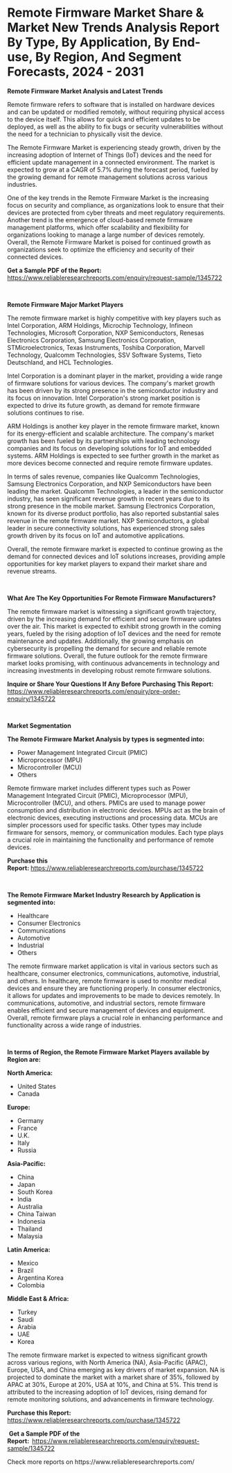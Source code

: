 <p><h1>Remote Firmware Market Share & Market New Trends Analysis Report By Type, By Application, By End-use, By Region, And Segment Forecasts, 2024 - 2031</h1></p><p><strong>Remote Firmware Market Analysis and Latest Trends</strong></p>
<p><p>Remote firmware refers to software that is installed on hardware devices and can be updated or modified remotely, without requiring physical access to the device itself. This allows for quick and efficient updates to be deployed, as well as the ability to fix bugs or security vulnerabilities without the need for a technician to physically visit the device.</p><p>The Remote Firmware Market is experiencing steady growth, driven by the increasing adoption of Internet of Things (IoT) devices and the need for efficient update management in a connected environment. The market is expected to grow at a CAGR of 5.7% during the forecast period, fueled by the growing demand for remote management solutions across various industries.</p><p>One of the key trends in the Remote Firmware Market is the increasing focus on security and compliance, as organizations look to ensure that their devices are protected from cyber threats and meet regulatory requirements. Another trend is the emergence of cloud-based remote firmware management platforms, which offer scalability and flexibility for organizations looking to manage a large number of devices remotely. Overall, the Remote Firmware Market is poised for continued growth as organizations seek to optimize the efficiency and security of their connected devices.</p></p>
<p><strong>Get a Sample PDF of the Report:&nbsp;</strong> <a href="https://www.reliableresearchreports.com/enquiry/request-sample/1345722">https://www.reliableresearchreports.com/enquiry/request-sample/1345722</a></p>
<p>&nbsp;</p>
<p><strong>Remote Firmware Major Market Players</strong></p>
<p><p>The remote firmware market is highly competitive with key players such as Intel Corporation, ARM Holdings, Microchip Technology, Infineon Technologies, Microsoft Corporation, NXP Semiconductors, Renesas Electronics Corporation, Samsung Electronics Corporation, STMicroelectronics, Texas Instruments, Toshiba Corporation, Marvell Technology, Qualcomm Technologies, SSV Software Systems, Tieto Deutschland, and HCL Technologies. </p><p>Intel Corporation is a dominant player in the market, providing a wide range of firmware solutions for various devices. The company's market growth has been driven by its strong presence in the semiconductor industry and its focus on innovation. Intel Corporation's strong market position is expected to drive its future growth, as demand for remote firmware solutions continues to rise.</p><p>ARM Holdings is another key player in the remote firmware market, known for its energy-efficient and scalable architecture. The company's market growth has been fueled by its partnerships with leading technology companies and its focus on developing solutions for IoT and embedded systems. ARM Holdings is expected to see further growth in the market as more devices become connected and require remote firmware updates.</p><p>In terms of sales revenue, companies like Qualcomm Technologies, Samsung Electronics Corporation, and NXP Semiconductors have been leading the market. Qualcomm Technologies, a leader in the semiconductor industry, has seen significant revenue growth in recent years due to its strong presence in the mobile market. Samsung Electronics Corporation, known for its diverse product portfolio, has also reported substantial sales revenue in the remote firmware market. NXP Semiconductors, a global leader in secure connectivity solutions, has experienced strong sales growth driven by its focus on IoT and automotive applications. </p><p>Overall, the remote firmware market is expected to continue growing as the demand for connected devices and IoT solutions increases, providing ample opportunities for key market players to expand their market share and revenue streams.</p></p>
<p>&nbsp;</p>
<p><strong>What Are The Key Opportunities For Remote Firmware Manufacturers?</strong></p>
<p><p>The remote firmware market is witnessing a significant growth trajectory, driven by the increasing demand for efficient and secure firmware updates over the air. This market is expected to exhibit strong growth in the coming years, fueled by the rising adoption of IoT devices and the need for remote maintenance and updates. Additionally, the growing emphasis on cybersecurity is propelling the demand for secure and reliable remote firmware solutions. Overall, the future outlook for the remote firmware market looks promising, with continuous advancements in technology and increasing investments in developing robust remote firmware solutions.</p></p>
<p><strong>Inquire or Share Your Questions If Any Before Purchasing This Report:</strong> <a href="https://www.reliableresearchreports.com/enquiry/pre-order-enquiry/1345722">https://www.reliableresearchreports.com/enquiry/pre-order-enquiry/1345722</a></p>
<p>&nbsp;</p>
<p><strong>Market Segmentation</strong></p>
<p><strong>The Remote Firmware Market Analysis by types is segmented into:</strong></p>
<p><ul><li>Power Management Integrated Circuit (PMIC)</li><li>Microprocessor (MPU)</li><li>Microcontroller (MCU)</li><li>Others</li></ul></p>
<p><p>Remote firmware market includes different types such as Power Management Integrated Circuit (PMIC), Microprocessor (MPU), Microcontroller (MCU), and others. PMICs are used to manage power consumption and distribution in electronic devices. MPUs act as the brain of electronic devices, executing instructions and processing data. MCUs are simpler processors used for specific tasks. Other types may include firmware for sensors, memory, or communication modules. Each type plays a crucial role in maintaining the functionality and performance of remote devices.</p></p>
<p><strong>Purchase this Report:&nbsp;</strong><a href="https://www.reliableresearchreports.com/purchase/1345722">https://www.reliableresearchreports.com/purchase/1345722</a></p>
<p>&nbsp;</p>
<p><strong>The Remote Firmware Market Industry Research by Application is segmented into:</strong></p>
<p><ul><li>Healthcare</li><li>Consumer Electronics</li><li>Communications</li><li>Automotive</li><li>Industrial</li><li>Others</li></ul></p>
<p><p>The remote firmware market application is vital in various sectors such as healthcare, consumer electronics, communications, automotive, industrial, and others. In healthcare, remote firmware is used to monitor medical devices and ensure they are functioning properly. In consumer electronics, it allows for updates and improvements to be made to devices remotely. In communications, automotive, and industrial sectors, remote firmware enables efficient and secure management of devices and equipment. Overall, remote firmware plays a crucial role in enhancing performance and functionality across a wide range of industries.</p></p>
<p>&nbsp;</p>
<p><strong>In terms of Region, the Remote Firmware Market Players available by Region are:</strong></p>
<p>
    <p> <strong> North America: </strong>
        <ul>
            <li>United States</li>
            <li>Canada</li>
        </ul>
        </p> 
    <p> <strong> Europe: </strong>
        <ul>
            <li>Germany</li>
            <li>France</li>
            <li>U.K.</li>
            <li>Italy</li>
            <li>Russia</li>
        </ul>
        </p> 
    <p> <strong> Asia-Pacific: </strong>
        <ul>
            <li>China</li>
            <li>Japan</li>
            <li>South Korea</li>
            <li>India</li>
            <li>Australia</li>
            <li>China Taiwan</li>
            <li>Indonesia</li>
            <li>Thailand</li>
            <li>Malaysia</li>
        </ul>
        </p> 
    <p> <strong> Latin America: </strong>
        <ul>
            <li>Mexico</li>
            <li>Brazil</li>
            <li>Argentina Korea</li>
            <li>Colombia</li>
        </ul>
        </p> 
    <p> <strong> Middle East & Africa: </strong>
        <ul>
            <li>Turkey</li>
            <li>Saudi</li>
            <li>Arabia</li>
            <li>UAE</li>
            <li>Korea</li>
        </ul>
    </p>
    </p>
<p><p>The remote firmware market is expected to witness significant growth across various regions, with North America (NA), Asia-Pacific (APAC), Europe, USA, and China emerging as key drivers of market expansion. NA is projected to dominate the market with a market share of 35%, followed by APAC at 30%, Europe at 20%, USA at 10%, and China at 5%. This trend is attributed to the increasing adoption of IoT devices, rising demand for remote monitoring solutions, and advancements in firmware technology.</p></p>
<p><strong>Purchase this Report: </strong><a href="https://www.reliableresearchreports.com/purchase/1345722">https://www.reliableresearchreports.com/purchase/1345722</a></p>
<p>&nbsp;<strong>Get a Sample PDF of the Report:&nbsp;&nbsp;</strong><a href="https://www.reliableresearchreports.com/enquiry/request-sample/1345722">https://www.reliableresearchreports.com/enquiry/request-sample/1345722</a></p>
<p><strong></strong></p>
<p>Check more reports on https://www.reliableresearchreports.com/</p>